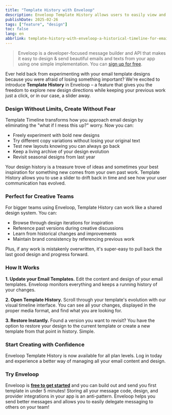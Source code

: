 ```yaml
---
title: "Template History with Enveloop"
description: Enveloop Template History allows users to easily view and restore to historical versions of their previous template designs. It is basically a timeline for your email designs.
publishDate: 2025-02-26
tags: ["feature", "design"]
toc: false
lang: en
abbrlink: template-history-with-enveloop-a-historical-timeline-for-email-designs
---
```



> Enveloop is a developer-focused message builder and API that makes it easy to design &amp; send beautiful emails and texts from your app using one simple implementation. You can [sign up for free](https://app.enveloop.com).


Ever held back from experimenting with your email template designs because you were afraid of losing something important? We're excited to introduce **Template History** in Enveloop – a feature that gives you the freedom to explore new design directions while keeping your previous work just a click, or in our case, a slider away.

### Design Without Limits, Create Without Fear

Template Timeline transforms how you approach email design by eliminating the "what if I mess this up?" worry. Now you can:

- Freely experiment with bold new designs
- Try different copy variations without losing your original text
- Test new layouts knowing you can always go back
- Keep a living archive of your design evolution
- Revisit seasonal designs from last year

Your design history is a treasure trove of ideas and sometimes your best inspiration for something new comes from your own past work. Template History allows you to use a slider to drift back in time and see how your user communication has evolved.

### Perfect for Creative Teams

For bigger teams using Enveloop, Template History can work like a shared design system. You can:

- Browse through design iterations for inspiration
- Reference past versions during creative discussions
- Learn from historical changes and improvements
- Maintain brand consistency by referencing previous work

Plus, if any work is mistakenly overwritten, it's super-easy to pull back the last good design and progress forward.

### How It Works

**1. Update your Email Templates.** Edit the content and design of your email templates. Enveloop monitors everything and keeps a running history of your changes.

**2. Open Template History.** Scroll through your template's evolution with our visual timeline interface. You can see all your changes, displayed in the proper media format, and find what you are looking for.

**3. Restore Instantly.** Found a version you want to revisit? You have the option to restore your design to the current template or create a new template from that point in history. Simple.

### Start Creating with Confidence

Enveloop Template History is now available for all plan levels. Log in today and experience a better way of managing all your email content and design.

### Try Enveloop

Enveloop is [**free to get started**](https://app.enveloop.com/) and you can build out and send you first template in under 5 minutes! Storing all your message code, design, and provider integrations in your app is an anti-pattern. Enveloop helps you send better messages and allows you to easily delegate messaging to others on your team!
